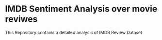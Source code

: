# IMDB Sentiment Analysis over movie reviwes
This Repository contains a detailed analysis of IMDB Review Dataset
